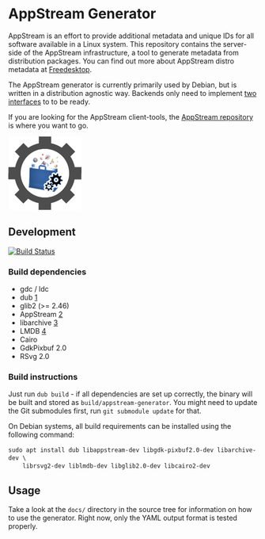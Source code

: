# AppStream Generator

AppStream is an effort to provide additional metadata and unique IDs for all software available in a Linux system.
This repository contains the server-side of the AppStream infrastructure, a tool to generate metadata from distribution packages. You can find out more about AppStream distro metadata at [Freedesktop](http://www.freedesktop.org/software/appstream/docs/chap-DistroData.html#sect-AppStream-ASXML).

The AppStream generator is currently primarily used by Debian, but is written in a distribution agnostic way. Backends only need to implement [two interfaces](source/backends/interfaces.d) to to be ready.

If you are looking for the AppStream client-tools, the [AppStream repository](https://github.com/ximion/appstream) is where you want to go.

![AppStream Generator Logo](docs/asgen.png "AppStream Generator")


## Development
[![Build Status](https://travis-ci.org/ximion/appstream-generator.svg?branch=master)](https://travis-ci.org/ximion/appstream-generator)

### Build dependencies

 * gdc / ldc
 * dub [1]
 * glib2 (>= 2.46)
 * AppStream [2]
 * libarchive [3]
 * LMDB [4]
 * Cairo
 * GdkPixbuf 2.0
 * RSvg 2.0

[1]: https://code.dlang.org/download
[2]: https://github.com/ximion/appstream
[3]: http://www.libarchive.org/
[4]: http://symas.com/mdb/

### Build instructions

Just run `dub build` - if all dependencies are set up correctly, the binary will be built and stored as `build/appstream-generator`.
You might need to update the Git submodules first, run `git submodule update` for that.

On Debian systems, all build requirements can be installed using the following command:
```ShellSession
sudo apt install dub libappstream-dev libgdk-pixbuf2.0-dev libarchive-dev \
    librsvg2-dev liblmdb-dev libglib2.0-dev libcairo2-dev
```

## Usage

Take a look at the `docs/` directory in the source tree for information on how to use the generator. Right now, only the YAML output format is tested properly.
